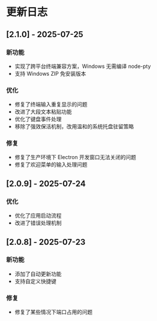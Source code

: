 # 更新日志

## [2.1.0] - 2025-07-25

### 新功能
- 实现了跨平台终端兼容方案，Windows 无需编译 node-pty
- 支持 Windows ZIP 免安装版本

### 优化
- 修复了终端输入重复显示的问题
- 改进了大段文本粘贴功能
- 优化了键盘事件处理
- 移除了强效保活机制，改用温和的系统托盘驻留策略

### 修复
- 修复了生产环境下 Electron 开发窗口无法关闭的问题
- 修复了欢迎菜单的输入处理问题

## [2.0.9] - 2025-07-24

### 优化
- 优化了应用启动流程
- 改进了错误处理机制

## [2.0.8] - 2025-07-23

### 新功能
- 添加了自动更新功能
- 支持自定义快捷键

### 修复
- 修复了某些情况下端口占用的问题